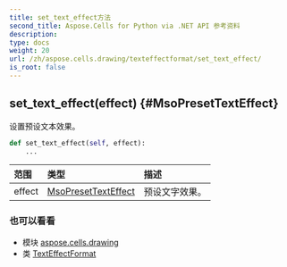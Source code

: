 ```yaml
---
title: set_text_effect方法
second_title: Aspose.Cells for Python via .NET API 参考资料
description:
type: docs
weight: 20
url: /zh/aspose.cells.drawing/texteffectformat/set_text_effect/
is_root: false
---
```

##  set_text_effect(effect) {#MsoPresetTextEffect}
设置预设文本效果。



```python
def set_text_effect(self, effect):
    ...
```


|范围|类型|描述|
| :- | :- | :- |
| effect | [MsoPresetTextEffect](/cells/python-net/zh/aspose.cells.drawing/msopresettexteffect) |预设文字效果。|



### 也可以看看
* 模块 [aspose.cells.drawing](../../)
* 类 [TextEffectFormat](/cells/python-net/zh/aspose.cells.drawing/texteffectformat)
